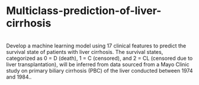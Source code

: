 # Multiclass-prediction-of-liver-cirrhosis
<br>
Develop a machine learning model using 17 clinical features to predict the survival state of patients with liver cirrhosis. The survival states, categorized as 0 = D (death), 1 = C (censored), and 2 = CL (censored due to liver transplantation), will be inferred from data sourced from a Mayo Clinic study on primary biliary cirrhosis (PBC) of the liver conducted between 1974 and 1984..

